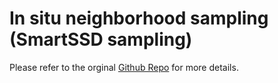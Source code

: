 # In situ neighborhood sampling (SmartSSD sampling)

Please refer to the orginal [Github Repo](https://github.com/CASP-Systems-BU/damon24-gnn-in-situ-sampling/) for more details.